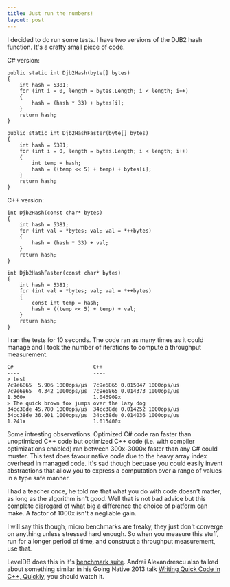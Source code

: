 ```yaml
---
title: Just run the numbers!
layout: post
---
```


I decided to do run some tests. I have two versions of the DJB2 hash function. It's a crafty small piece of code.

C# version:

    public static int Djb2Hash(byte[] bytes)
    {
        int hash = 5381;
        for (int i = 0, length = bytes.Length; i < length; i++)
        {
            hash = (hash * 33) + bytes[i];
        }
        return hash;
    }

    public static int Djb2HashFaster(byte[] bytes)
    {
        int hash = 5381;
        for (int i = 0, length = bytes.Length; i < length; i++)
        {
            int temp = hash;
            hash = ((temp << 5) + temp) + bytes[i];
        }
        return hash;
    }
    
C++ version:

    int Djb2Hash(const char* bytes)
    {
        int hash = 5381;
        for (int val = *bytes; val; val = *++bytes)
        {
            hash = (hash * 33) + val;
        }
        return hash;
    }
    
    int Djb2HashFaster(const char* bytes)
    {
        int hash = 5381;
        for (int val = *bytes; val; val = *++bytes)
        {
    		const int temp = hash;
            hash = ((temp << 5) + temp) + val;
        }
        return hash;
    }
    
I ran the tests for 10 seconds. The code ran as many times as it could manage and I took the number of iterations to compute a throughput measurement.

    C#                          C++
    ----                        ----
    > test
    7c9e6865  5.906 1000ops/µs  7c9e6865 0.015047 1000ops/us
    7c9e6865  4.342 1000ops/µs  7c9e6865 0.014373 1000ops/us
    1.360x                      1.046909x
    > The quick brown fox jumps over the lazy dog
    34cc38de 45.780 1000ops/µs  34cc38de 0.014252 1000ops/us
    34cc38de 36.901 1000ops/µs  34cc38de 0.014036 1000ops/us
    1.241x                      1.015400x
    
Some intresting observations. Optimized C# code ran faster than unoptimized C++ code but optimized C++ code (i.e. with compiler optimizations enabled) ran between 300x-3000x faster than any C# could muster. This test does favour native code due to the heavy array index overhead in managed code. It's sad though becuase you could easily invent abstractions that allow you to express a computation over a range of values in a type safe manner.

I had a teacher once, he told me that what you do with code doesn't matter, as long as the algorithm isn't good. Well that is not bad advice but this complete disregard of what big a difference the choice of platform can make. A factor of 1000x isn't a negliable gain.

I will say this though, micro benchmarks are freaky, they just don't converge on anything unless stressed hard enough. So when you measure this stuff, run for a longer period of time, and construct a throughput measurement, use that. 

LevelDB does this in it's [benchmark suite](http://leveldb.googlecode.com/svn/trunk/doc/benchmark.html). Andrei Alexandrescu also talked about something similar in his Going Native 2013 talk [Writing Quick Code in C++, Quickly](http://channel9.msdn.com/Events/GoingNative/2013/Writing-Quick-Code-in-Cpp-Quickly), you should watch it.
